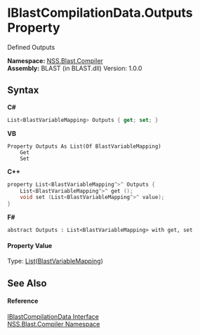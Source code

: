 # IBlastCompilationData.Outputs Property 
 

Defined Outputs

**Namespace:**&nbsp;<a href="26a25caa-f50b-92ad-f15c-dbb9db1493ae">NSS.Blast.Compiler</a><br />**Assembly:**&nbsp;BLAST (in BLAST.dll) Version: 1.0.0

## Syntax

**C#**<br />
``` C#
List<BlastVariableMapping> Outputs { get; set; }
```

**VB**<br />
``` VB
Property Outputs As List(Of BlastVariableMapping)
	Get
	Set
```

**C++**<br />
``` C++
property List<BlastVariableMapping^>^ Outputs {
	List<BlastVariableMapping^>^ get ();
	void set (List<BlastVariableMapping^>^ value);
}
```

**F#**<br />
``` F#
abstract Outputs : List<BlastVariableMapping> with get, set

```


#### Property Value
Type: <a href="https://docs.microsoft.com/dotnet/api/system.collections.generic.list-1" target="_blank" rel="noopener noreferrer">List</a>(<a href="eb361662-785e-bcaa-4025-53c4d56c26e1">BlastVariableMapping</a>)

## See Also


#### Reference
<a href="d2afd70e-15cd-df6e-c1b9-6e1d3e9552bd">IBlastCompilationData Interface</a><br /><a href="26a25caa-f50b-92ad-f15c-dbb9db1493ae">NSS.Blast.Compiler Namespace</a><br />
